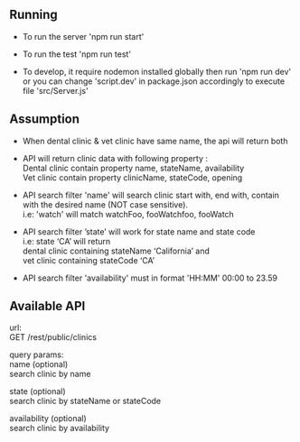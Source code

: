 
## Running

- To run the server 'npm run start'

- To run the test 'npm run test'

- To develop, it require nodemon installed globally then run 'npm run dev'<br/>
or you can change 'script.dev' in package.json accordingly to execute file 'src/Server.js'

## Assumption 
- When dental clinic & vet clinic have same name,
the api will return both

- API will return clinic data with following property :<br/>
 Dental clinic contain property name, stateName, availability<br/>
 Vet clinic contain property clinicName, stateCode, opening<br/>

- API search filter 'name' will search clinic start with, end with, contain with the desired name (NOT case sensitive).<br/>
i.e: 'watch' will match watchFoo, fooWatchfoo, fooWatch

- API search filter ’state’ will work for state name and state code<br/>
i.e: state ‘CA’ will return<br/>
dental clinic containing stateName ‘California’ and<br/>
vet clinic containing stateCode ‘CA’

- API search filter 'availability' must in format 'HH:MM' 00:00 to 23.59


## Available API
url:<br/>
GET /rest/public/clinics<br/>

query params:<br/>
name (optional)<br/>
search clinic by name<br/>

state (optional)<br/>
search clinic by stateName or stateCode<br/>

availability (optional)<br/>
search clinic by availability<br/>